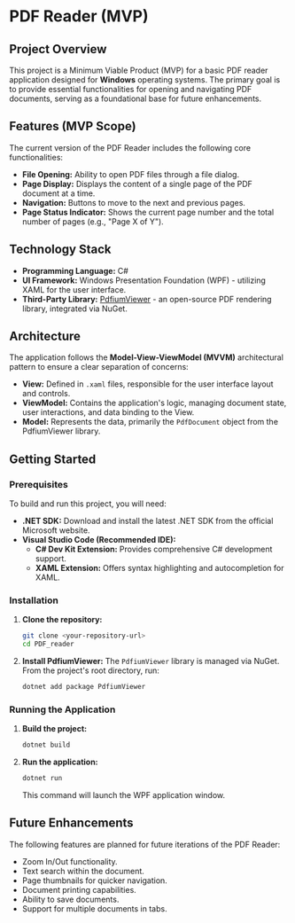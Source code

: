 # PDF Reader (MVP)

## Project Overview
This project is a Minimum Viable Product (MVP) for a basic PDF reader application designed for **Windows** operating systems. The primary goal is to provide essential functionalities for opening and navigating PDF documents, serving as a foundational base for future enhancements.

## Features (MVP Scope)
The current version of the PDF Reader includes the following core functionalities:
*   **File Opening:** Ability to open PDF files through a file dialog.
*   **Page Display:** Displays the content of a single page of the PDF document at a time.
*   **Navigation:** Buttons to move to the next and previous pages.
*   **Page Status Indicator:** Shows the current page number and the total number of pages (e.g., "Page X of Y").

## Technology Stack
*   **Programming Language:** C#
*   **UI Framework:** Windows Presentation Foundation (WPF) - utilizing XAML for the user interface.
*   **Third-Party Library:** [PdfiumViewer](https://github.com/pvginkel/PdfiumViewer) - an open-source PDF rendering library, integrated via NuGet.

## Architecture
The application follows the **Model-View-ViewModel (MVVM)** architectural pattern to ensure a clear separation of concerns:
*   **View:** Defined in `.xaml` files, responsible for the user interface layout and controls.
*   **ViewModel:** Contains the application's logic, managing document state, user interactions, and data binding to the View.
*   **Model:** Represents the data, primarily the `PdfDocument` object from the PdfiumViewer library.

## Getting Started

### Prerequisites
To build and run this project, you will need:
*   **.NET SDK:** Download and install the latest .NET SDK from the official Microsoft website.
*   **Visual Studio Code (Recommended IDE):**
    *   **C# Dev Kit Extension:** Provides comprehensive C# development support.
    *   **XAML Extension:** Offers syntax highlighting and autocompletion for XAML.

### Installation
1.  **Clone the repository:**
    ```bash
    git clone <your-repository-url>
    cd PDF_reader
    ```
2.  **Install PdfiumViewer:**
    The `PdfiumViewer` library is managed via NuGet. From the project's root directory, run:
    ```bash
    dotnet add package PdfiumViewer
    ```

### Running the Application
1.  **Build the project:**
    ```bash
    dotnet build
    ```
2.  **Run the application:**
    ```bash
    dotnet run
    ```
    This command will launch the WPF application window.

## Future Enhancements
The following features are planned for future iterations of the PDF Reader:
*   Zoom In/Out functionality.
*   Text search within the document.
*   Page thumbnails for quicker navigation.
*   Document printing capabilities.
*   Ability to save documents.
*   Support for multiple documents in tabs.
